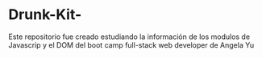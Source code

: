 # Drunk-Kit-
Este repositorio fue creado estudiando la información de los modulos de Javascrip y el DOM del boot camp full-stack web developer de Angela Yu
